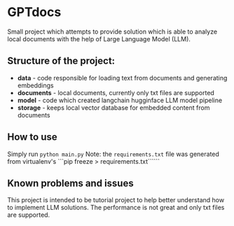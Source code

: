 # GPTdocs
Small project which attempts to provide solution which is able to analyze local documents with the help of Large Language Model (LLM).

## Structure of the project:
* **data** - code responsible for loading text from documents and generating embeddings
* **documents** - local documents, currently only txt files are supported
* **model** - code which created langchain hugginface LLM model pipeline
* **storage** - keeps local vector database for embedded content from documents

## How to use
Simply run ```python main.py``` 
Note: the ```requirements.txt``` file was generated from virtualenv's ```pip freeze > requirements.txt`````` 

## Known problems and issues
This project is intended to be tutorial project to help better understand how to implement LLM solutions. The performance is not great and only txt files are supported.
